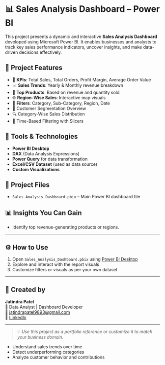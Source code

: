 # 📊 Sales Analysis Dashboard – Power BI

This project presents a dynamic and interactive **Sales Analysis Dashboard** developed using Microsoft Power BI. 
It enables businesses and analysts to track key sales performance indicators, uncover insights, and make data-driven decisions effectively.

## 🚀 Project Features

- 📍 **KPIs**: Total Sales, Total Orders, Profit Margin, Average Order Value
- 📈 **Sales Trends**: Yearly & Monthly revenue breakdown
- 🛒 **Top Products**: Based on revenue and quantity sold
- 🌐 **Region-Wise Sales**: Interactive map visuals
- 🧩 **Filters**: Category, Sub-Category, Region, Date
- 👥 Customer Segmentation Overview
- 🔍 Category-Wise Sales Distribution
- 📅 Time-Based Filtering with Slicers

## 🧩 Tools & Technologies

- **Power BI Desktop**
- **DAX** (Data Analysis Expressions)
- **Power Query** for data transformation
- **Excel/CSV Dataset** (used as data source)
- **Custom Visualizations**

## 📁 Project Files

- `Sales_Analysis_Dashboard.pbix` – Main Power BI dashboard file

## 📊 Insights You Can Gain

- Identify top revenue-generating products or regions.
---

## ⚙️ How to Use

1. Open `Sales_Analysis_Dashboard.pbix` using [Power BI Desktop](https://powerbi.microsoft.com/desktop/)
2. Explore and interact with the report visuals
3. Customize filters or visuals as per your own dataset

---

## 👤 Created by

**Jatindra Patel**  
💼 Data Analyst | Dashboard Developer  
📧 jatindrapatel9893@gmail.com  
🔗 [LinkedIn](https://www.linkedin.com/in/jatindrapatel)

---

> 💡 *Use this project as a portfolio reference or customize it to match your business domain.*

  
- Understand sales trends over time
- Detect underperforming categories
- Analyze customer behavior and contributions
